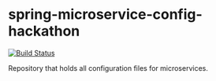 # spring-microservice-config-hackathon
[![Build Status](https://travis-ci.org/peterszatmary/spring-microservice-config-hackathon.svg?branch=master)](https://travis-ci.org/peterszatmary/spring-microservice-config-hackathon)

Repository that holds all configuration files for microservices.
